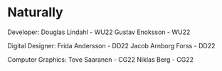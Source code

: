 # Naturally
 

Developer:
Douglas Lindahl - WU22
Gustav Enoksson - WU22

Digital Designer:
Frida Andersson - DD22
Jacob Arnborg Forss - DD22

Computer Graphics: 
Tove Saaranen - CG22
Niklas Berg - CG22